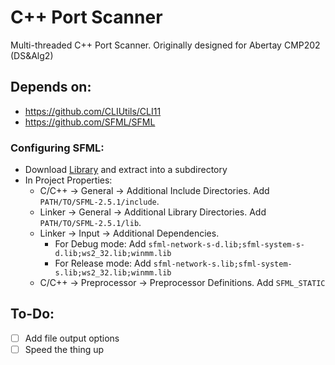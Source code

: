 # C++ Port Scanner
Multi-threaded C++ Port Scanner. Originally designed for Abertay CMP202 (DS&Alg2)

## Depends on:
* https://github.com/CLIUtils/CLI11
* https://github.com/SFML/SFML


### Configuring SFML:
* Download [Library](https://www.sfml-dev.org/download/sfml/2.5.1) and extract into a subdirectory
* In Project Properties:
	* C/C++ -> General -> Additional Include Directories. Add `PATH/TO/SFML-2.5.1/include`.
	* Linker -> General -> Additional Library Directories. Add `PATH/TO/SFML-2.5.1/lib`.
	* Linker -> Input -> Additional Dependencies. 
		* For Debug mode: Add `sfml-network-s-d.lib;sfml-system-s-d.lib;ws2_32.lib;winmm.lib`
		* For Release mode: Add `sfml-network-s.lib;sfml-system-s.lib;ws2_32.lib;winmm.lib`
	* C/C++ -> Preprocessor -> Preprocessor Definitions. Add `SFML_STATIC`


## To-Do:
- [ ] Add file output options
- [ ] Speed the thing up

